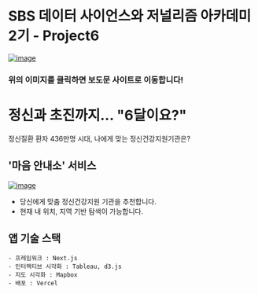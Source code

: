 # SBS 데이터 사이언스와 저널리즘 아카데미 2기 - Project6
[![image](https://github.com/user-attachments/assets/4af57113-2c24-46b9-a4f3-3f1604924a2b)](https://dsja-project6.vercel.app/)
### **위의 이미지를 클릭하면 보도문 사이트로 이동합니다!**

# 정신과 초진까지... "6달이요?"
정신질환 환자 436만명 시대, 나에게 맞는 정신건강지원기관은?

## '마음 안내소' 서비스
[![image](https://github.com/user-attachments/assets/d3e81005-1432-4f0d-be6f-252134c376a4)](https://dsja-project6.vercel.app/map)
- 당신에게 맞춤 정신건강지원 기관을 추천합니다.
- 현재 내 위치, 지역 기반 탐색이 가능합니다.

## 앱 기술 스택
    - 프레임워크 : Next.js
    - 인터랙티브 시각화 : Tableau, d3.js
    - 지도 시각화 : Mapbox
    - 배포 : Vercel
